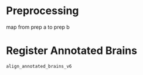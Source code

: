 # Preprocessing

map from prep a to prep b


# Register Annotated Brains

`align_annotated_brains_v6`
